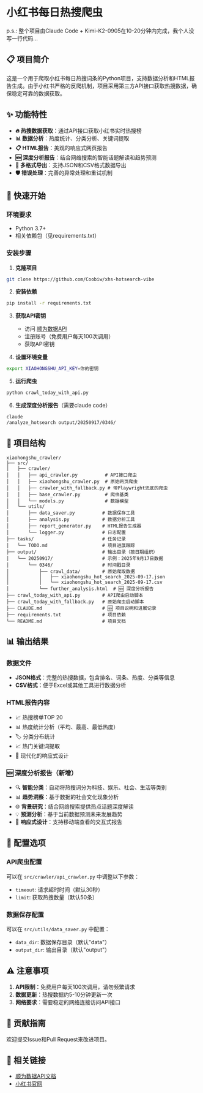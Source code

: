 # 小红书每日热搜爬虫
p.s.: 整个项目由Claude Code + Kimi-K2-0905在10-20分钟内完成，我个人没写一行代码...

## 📋 项目简介

这是一个用于爬取小红书每日热搜词条的Python项目，支持数据分析和HTML报告生成。由于小红书严格的反爬机制，项目采用第三方API接口获取热搜数据，确保稳定可靠的数据获取。

## ✨ 功能特性

- **🔥 热搜数据获取**：通过API接口获取小红书实时热搜榜
- **📊 数据分析**：热度统计、分类分析、关键词提取
- **📋 HTML报告**：美观的响应式网页报告
- **🆕 深度分析报告**：结合网络搜索的智能话题解读和趋势预测
- **💾 多格式导出**：支持JSON和CSV格式数据导出
- **🛡️ 错误处理**：完善的异常处理和重试机制

## 🚀 快速开始

### 环境要求

- Python 3.7+
- 相关依赖包（见requirements.txt）

### 安装步骤

1. **克隆项目**
```bash
git clone https://github.com/Coobiw/xhs-hotsearch-vibe
```

2. **安装依赖**
```bash
pip install -r requirements.txt
```

3. **获取API密钥**
   - 访问 [顺为数据API](https://api.itapi.cn/doc/85)
   - 注册账号（免费用户每天100次调用）
   - 获取API密钥

4. **设置环境变量**
```bash
export XIAOHONGSHU_API_KEY=你的密钥
```

5. **运行爬虫**
```bash
python crawl_today_with_api.py
```

6. **生成深度分析报告**（需要claude code）
```bash
claude
/analyze_hotsearch output/20250917/0346/
```

## 📁 项目结构

```
xiaohongshu_crawler/
├── src/
│   ├── crawler/
│   │   ├── api_crawler.py          # API接口爬虫
│   │   ├── xiaohongshu_crawler.py  # 原始网页爬虫
│   │   ├── crawler_with_fallback.py # 带Playwright兜底的爬虫
│   │   ├── base_crawler.py         # 爬虫基类
│   │   └── models.py               # 数据模型
│   └── utils/
│       ├── data_saver.py          # 数据保存工具
│       ├── analysis.py            # 数据分析工具
│       ├── report_generator.py    # HTML报告生成器
│       └── logger.py              # 日志配置
├── tasks/                         # 任务记录
│   └── TODO.md                    # 项目进展跟踪
├── output/                        # 输出目录（按日期组织）
│   └── 20250917/                  # 示例：2025年9月17日数据
│       └── 0346/                  # 时间戳目录
│           ├── crawl_data/        # 原始爬取数据
│           │   ├── xiaohongshu_hot_search_2025-09-17.json
│           │   └── xiaohongshu_hot_search_2025-09-17.csv
│           └── further_analysis.html  # 🆕 深度分析报告
├── crawl_today_with_api.py        # API爬虫启动脚本
├── crawl_today_with_fallback.py   # 原始爬虫启动脚本
├── CLAUDE.md                      # 🆕 项目说明和进展记录
├── requirements.txt               # 项目依赖
└── README.md                      # 项目文档
```

## 📊 输出结果

### 数据文件
- **JSON格式**：完整的热搜数据，包含排名、词条、热度、分类等信息
- **CSV格式**：便于Excel或其他工具进行数据分析

### HTML报告内容
- 📈 热搜榜单TOP 20
- 📊 热度统计分析（平均、最高、最低热度）
- 🏷️ 分类分布统计
- 📈 热门关键词提取
- 🎨 现代化的响应式设计

### 🆕 深度分析报告（新增）
- 🔍 **智能分类**：自动将热搜词分为科技、娱乐、社会、生活等类别
- 📊 **趋势洞察**：基于数据的社会文化现象分析
- 🌐 **背景研究**：结合网络搜索提供热点话题深度解读
- 💡 **预测分析**：基于当前数据预测未来发展趋势
- 📱 **响应式设计**：支持移动端查看的交互式报告

## 🔧 配置选项

### API爬虫配置
可以在 `src/crawler/api_crawler.py` 中调整以下参数：
- `timeout`: 请求超时时间（默认30秒）
- `limit`: 获取热搜数量（默认50条）

### 数据保存配置
可以在 `src/utils/data_saver.py` 中配置：
- `data_dir`: 数据保存目录（默认"data"）
- `output_dir`: 输出目录（默认"output"）

## ⚠️ 注意事项

1. **API限制**：免费用户每天100次调用，请勿频繁请求
2. **数据更新**：热搜数据约5-10分钟更新一次
3. **网络要求**：需要稳定的网络连接访问API接口

## 🤝 贡献指南

欢迎提交Issue和Pull Request来改进项目。

## 🔗 相关链接

- [顺为数据API文档](https://api.itapi.cn/doc/85)
- [小红书官网](https://www.xiaohongshu.com)